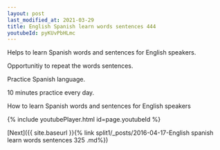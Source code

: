 ```yaml
---
layout: post
last_modified_at: 2021-03-29
title: English Spanish learn words sentences 444 
youtubeId: pyKUvPbHLmc
---
```

 
 
Helps to learn Spanish words and sentences for English speakers.

Opportunitiy to repeat the words sentences. 

Practice Spanish language. 
 
10 minutes practice every day. 
 
How to learn Spanish words and sentences for English speakers 
 
{% include youtubePlayer.html id=page.youtubeId %}
 
 
[Next]({{ site.baseurl }}{% link  split1/_posts/2016-04-17-English spanish learn words sentences 325 .md%})
 
